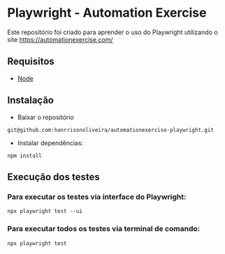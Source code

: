 # Playwright - Automation Exercise

Este repositório foi criado para aprender o uso do Playwright utilizando o site https://automationexercise.com/

## Requisitos
+  [Node](https://nodejs.org/pt-br/)

## Instalação
+ Baixar o repositório
```text
git@github.com:hanrrisonoliveira/automationexercise-playwright.git
```
+ Instalar dependências:
 
```
npm install
```

## Execução dos testes

### Para executar os testes via interface do Playwright:

```
npx playwright test --ui
```
### Para executar todos os testes via terminal de comando: 

```
npx playwright test
```
